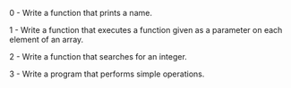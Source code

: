0 - Write a function that prints a name. 

1 - Write a function that executes a function given as a parameter on each element of an array. 

2 - Write a function that searches for an integer. 

3 - Write a program that performs simple operations. 

